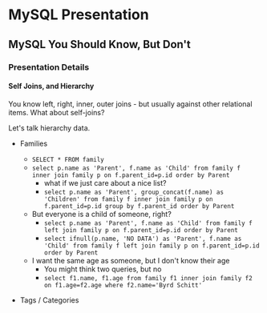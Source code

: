 # MySQL Presentation

## MySQL You Should Know, But Don't

### Presentation Details

#### Self Joins, and Hierarchy

You know left, right, inner, outer joins - but usually against other relational items.  What about self-joins?

Let's talk hierarchy data.

- Families
  - `SELECT * FROM family`
  - `select p.name as 'Parent', f.name as 'Child' from family f inner join family p on f.parent_id=p.id order by Parent`
    - what if we just care about a nice list?
    - `select p.name as 'Parent', group_concat(f.name) as 'Children' from family f inner join family p on f.parent_id=p.id group by f.parent_id order by Parent`
  - But everyone is a child of someone, right?
    - `select p.name as 'Parent', f.name as 'Child' from family f left join family p on f.parent_id=p.id order by Parent`
    - `select ifnull(p.name, 'NO DATA') as 'Parent', f.name as 'Child' from family f left join family p on f.parent_id=p.id order by Parent`
  - I want the same age as someone, but I don't know their age
    - You might think two queries, but no
    - `select f1.name, f1.age from family f1 inner join family f2 on f1.age=f2.age where f2.name='Byrd Schitt'`
    
- Tags / Categories